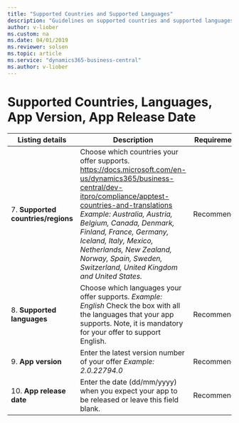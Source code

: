 ```yaml
---
title: "Supported Countries and Supported Languages"
description: "Guidelines on supported countries and supported languages"
author: v-liober
ms.custom: na
ms.date: 04/01/2019
ms.reviewer: solsen
ms.topic: article
ms.service: "dynamics365-business-central"
ms.author: v-liober
---
```


# Supported Countries, Languages, App Version, App Release Date

| Listing details | Description| Requirements |
|-----------------|-------------|-------------|
| 7. **Supported countries/regions** | Choose which countries your offer supports. https://docs.microsoft.com/en-us/dynamics365/business-central/dev-itpro/compliance/apptest-countries-and-translations  *Example:* *Australia, Austria, Belgium, Canada, Denmark, Finland, France,* *Germany, Iceland, Italy, Mexico, Netherlands, New Zealand, Norway,* *Spain, Sweden, Switzerland, United Kingdom and United States.* | Recommended  |
| 8. **Supported languages**| Choose which languages your offer supports.  *Example:* *English*  Check the box with all the languages that your app supports. Note, it is mandatory for your offer to support English. | Recommended  | 
| 9. **App version**  | Enter the latest version number of your offer *Example:* *2.0.22794.0*  | Recommended  |
| 10. **App release date** | Enter the date (dd/mm/yyyy) when you expect your app to be released or leave this field blank. | Recommended  |